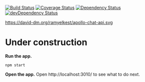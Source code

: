 [![Build Status](https://travis-ci.org/RamyElkest/apollo-chat-api.svg?branch=master)](https://travis-ci.org/RamyElkest/apollo-chat-api#)
[![Coverage Status](https://coveralls.io/repos/github/RamyElkest/apollo-chat-api/badge.svg?branch=master)](https://coveralls.io/github/RamyElkest/apollo-chat-api?branch=master)
[![Dependency Status](https://david-dm.org/ramyelkest/apollo-chat-api.svg)](https://david-dm.org/ramyelkest/apollo-chat-api)
[![devDependency Status](https://david-dm.org/ramyelkest/apollo-chat-api/dev-status.svg)](https://david-dm.org/ramyelkest/apollo-chat-api#info=devDependencies)

https://david-dm.org/ramyelkest/apollo-chat-api.svg
# Under construction

**Run the app.**

  ```
  npm start
  ```

**Open the app.** Open http://localhost:3010/ to see what to do next.
